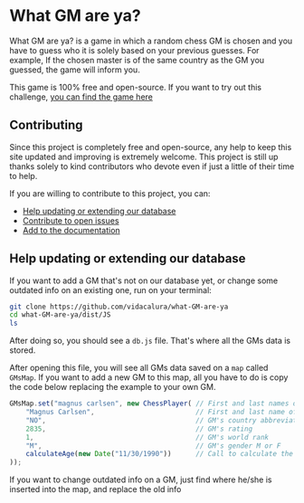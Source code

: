 # What GM are ya?

What GM are ya? is a game in which a random chess GM is chosen and you
have to guess who it is solely based on your previous guesses. For example,
If the chosen master is of the same country as the GM you guessed, the game 
will inform you.

This game is 100% free and open-source. If you want to try out this challenge, 
<a href="">you can find the game here</a>

## Contributing

Since this project is completely free and open-source, any help to keep this 
site updated and improving is extremely welcome. This project is still up thanks solely 
to kind contributors who devote even if just a little of their time to help.

If you are willing to contribute to this project, you can:

* [Help updating or extending our database](#help-updating-or-extending-our-database)
* [Contribute to open issues](https://github.com/vidacalura/what-GM-are-ya/issues)
* [Add to the documentation](https://github.com/vidacalura/what-GM-are-ya/blob/main/readme.md)


## Help updating or extending our database

If you want to add a GM that's not on our database yet, or change some outdated
info on an existing one, run on your terminal:

```bash
git clone https://github.com/vidacalura/what-GM-are-ya
cd what-GM-are-ya/dist/JS
ls
```

After doing so, you should see a `db.js` file. That's where all the GMs data is stored.

After opening this file, you will see all GMs data saved on a `map` called `GMsMap`. 
If you want to add a new GM to this map, all you have to do is copy the code below 
replacing the example to your own GM.

```javascript
GMsMap.set("magnus carlsen", new ChessPlayer( // First and last names of the GM, all in lowercase
    "Magnus Carlsen",                         // First and last name of the GM with the initials in uppercase
    "NO",                                     // GM's country abbreviated
    2835,                                     // GM's rating
    1,                                        // GM's world rank
    "M",                                      // GM's gender M or F
    calculateAge(new Date("11/30/1990"))      // Call to calculate the GM's age based on his/her birthday
));
```

If you want to change outdated info on a GM, just find where he/she is inserted into 
the map, and replace the old info